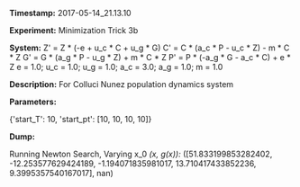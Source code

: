 **Timestamp:** 2017-05-14_21.13.10

**Experiment:** Minimization Trick 3b

**System:**
Z' = Z * (-e + u_c * C + u_g * G) 
C' = C * (a_c * P - u_c * Z) - m * C * Z 
G' = G * (a_g * P - u_g * Z) + m * C * Z 
P' = P * (-a_g * G - a_c * C) + e * Z 
e = 1.0; u_c = 1.0; u_g = 1.0; a_c = 3.0; a_g = 1.0; m = 1.0

**Description:** For Colluci Nunez population dynamics system

**Parameters:**

{'start_T': 10, 'start_pt': [10, 10, 10, 10]}

**Dump:**

Running Newton Search, Varying x_0
*(x, g(x)):*
([51.833199853282402, -12.253577629424189, -1.194071835981017, 13.710417433852236, 9.3995357540167017], nan)